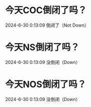 # 今天COC倒闭了吗？

2024-6-30 0:13:09 倒闭了（Not Down）

# 今天NS倒闭了吗？

2024-6-30 0:13:09 没倒闭（Down）

# 今天NOS倒闭了吗？

2024-6-30 0:13:09 没倒闭（Down）

